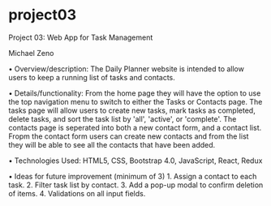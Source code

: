 # project03
Project 03: Web App for Task Management

Michael Zeno

• Overview/description: 
The Daily Planner website is intended to allow users to keep a running list of tasks and contacts. 

• Details/functionality:
From the home page they will have the option to use the top navigation menu to switch to either the Tasks or Contacts page. 
The tasks page will allow users to create new tasks, mark tasks as completed, delete tasks, and sort the task list by 'all', 
'active', or 'complete'. The contacts page is seperated into both a new contact form, and a contact list. Fropm the contact form
users can create new contacts and from the list they will be able to see all the contacts that have been added.

• Technologies Used:
HTML5, CSS, Bootstrap 4.0, JavaScript, React, Redux

• Ideas for future improvement (minimum of 3)
	1. Assign a contact to each task.
	2. Filter task list by contact. 
	3. Add a pop-up modal to confirm deletion of items.
	4. Validations on all input fields.
